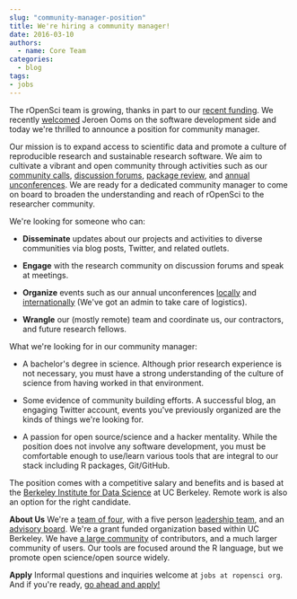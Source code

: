 ```yaml
---
slug: "community-manager-position"
title: We're hiring a community manager!
date: 2016-03-10
authors:
  - name: Core Team
categories:
  - blog
tags:
- jobs
---
```


The rOpenSci team is growing, thanks in part to our [recent funding](https://ropensci.org/blog/2015/11/19/helmsley-trust-funding/). We recently [welcomed](https://ropensci.org/blog/2016/03/01/pdftools-and-jeroen) Jeroen Ooms on the software development side and today we're thrilled to announce a position for community manager.

Our mission is to expand access to scientific data and promote a culture of reproducible research and sustainable research software. We aim to cultivate a vibrant and open community through activities such as our [community calls](https://github.com/ropensci/commcalls/issues), [discussion forums](http://discuss.ropensci.org/), [package review](https://github.com/ropensci/onboarding), and [annual unconferences](http://unconf16.ropensci.org/). We are ready for a dedicated community manager to come on board to broaden the understanding and reach of rOpenSci to the researcher community.

We're looking for someone who can:

* **Disseminate** updates about our projects and activities to diverse communities via blog posts, Twitter, and related outlets.

* **Engage** with the research community on discussion forums and speak at meetings.
* **Organize** events such as our annual unconferences [locally](http://unconf16.ropensci.org/) and [internationally](http://auunconf.ropensci.org/) (We've got an admin to take care of logistics).

* **Wrangle** our (mostly remote) team and coordinate us, our contractors, and future research fellows.

What we're looking for in our community manager:

* A bachelor's degree in science. Although prior research experience is not necessary, you must have a strong understanding of the culture of science from having worked in that environment.

* Some evidence of community building efforts. A successful blog, an engaging Twitter account, events you've previously organized are the kinds of things we're looking for.

* A passion for open source/science and a hacker mentality. While the position does not involve any software development, you must be comfortable enough to use/learn various tools that are integral to our stack including R packages, Git/GitHub.

The position comes with a competitive salary and benefits and is based at the [Berkeley Institute for Data Science](http://bids.berkeley.edu/) at UC Berkeley. Remote work is also an option for the right candidate.

**About Us**
We're a [team of four](http://ropensci.org/about/#staff), with a five person [leadership team](http://ropensci.org/about/#leadership), and an [advisory board](http://ropensci.org/about/#advisors). We're a grant funded organization based within UC Berkeley. We have [a large community](http://ropensci.org/community/#community) of contributors, and a much larger community of users. Our tools are focused around the R language, but we promote open science/open source widely.

**Apply**
Informal questions and inquiries welcome at `jobs at ropensci org`. And if you're ready, [go ahead and apply!](https://hrw-vip-prod.is.berkeley.edu/psc/JOBSPROD/EMPLOYEE/HRMS/c/HRS_HRAM.HRS_CE.GBL?Page=HRS_CE_JOB_DTL&Action=A&JobOpeningId=21279&SiteId=1&PostingSeq=1)


